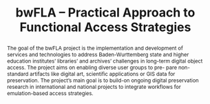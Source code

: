 ---
abstract: The goal of the bwFLA project is the implementation and development of services
  and technologies to address Baden-Wurttemberg state and higher education institutes’
  libraries’ and archives’ challenges in long-term digital object access. The project
  aims on enabling diverse user groups to pre- pare non-standard artifacts like digital
  art, scientific applications or GIS data for preservation. The project’s main goal
  is to build-on ongoing digital preservation research in international and national
  projects to integrate workflows for emulation-based access strategies.
creators:
- Valizada, Isgandar
- Rechert, Klaus
- von Suchodoletz, Dirk
- Fauduet, Louise
date: null
document_url: https://services.phaidra.univie.ac.at/api/object/o:294077/download
grand_parent: iPRES
institutions: []
keywords:
- ischool
- toronto
- canada
- digital preservation
- non-standard artifacts
- digital objects
- workflows
- emulation
landing_page_url: https://phaidra.univie.ac.at/o:294077
language: eng
layout: publication
license: CC BY-NC-SA 3.0 AT
notes_url: null
parent: iPRES 2012
presentation_url: null
publication_type: poster
size: 607130
source_name: iPRES
title: bwFLA – Practical Approach to Functional Access Strategies
year: 2012
---